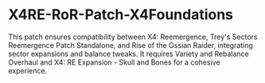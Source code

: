 # X4RE-RoR-Patch-X4Foundations
This patch ensures compatibility between X4: Reemergence, Trey's Sectors Reemergence Patch Standalone, and Rise of the Ossian Raider, integrating sector expansions and balance tweaks. It requires Variety and Rebalance Overhaul and X4: RE Expansion - Skull and Bones for a cohesive experience.
